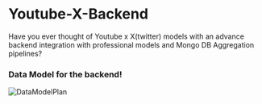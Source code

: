 # Youtube-X-Backend
Have you ever thought of Youtube x X(twitter) models with an advance backend integration with professional models and Mongo DB Aggregation pipelines?


### Data Model for the backend!
![DataModelPlan](https://github.com/user-attachments/assets/e10a871d-a56b-4529-b0f6-c6b502339234)
